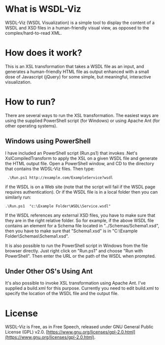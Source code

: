 # What is WSDL-Viz
WSDL-Viz (WSDL Visualization) is a simple tool to display the content of a WSDL and XSD files in a human-friendly visual view, as opposed to the complex/hard-to-read XML.

# How does it work?
This is an XSL transformation that takes a WSDL file as an input, and generates a human-friendly HTML file as output enhanced with a small dose of Javascript (jQuery) for some simple, but meaningful, interactive visualization.

# How to run?
There are several ways to run the XSL transformation. The easiest ways are using the supplied PowerShell script (for Windows) or using Apache Ant (for other operating systems).

## Windows using PowerShell
I have included an PowerShell script (Run.ps1) that invokes .Net's XslCompiledTransform to apply the XSL on a given WSDL file and generate the HTML output file. Open a PowerShell window, and CD to the directory that contains the WDSL-Viz files. Then type:

` .\Run.ps1 http://example.com/ExampleService?wsdl` 

if the WSDL is on a Web site (note that the script will fail if the WSDL page requires authentication).
Or if the WSDL file is in a local folder then you can similarly run:

` .\Run.ps1  "c:\Example Folder\WSDL\Service.wsdl"
`

If the WSDL references any external XSD files, you have to make sure that they are in the right relative folder. So for example, if the above WSDL file contains an <import> element for a Schema file located in "../Schemas/Schema1.xsd", then you have to make sure that "Schema1.xsd" is in "C:\Example Folder\Schemas\Schema1.xsd".

It is also possible to run the PowerShell script in Windows from the file browser directly. Just right click on "Run.ps1" and choose "Run with PowerShell". Then enter the URL or the path of the WSDL when prompted. 

## Under Other OS's Using Ant
It's also possible to invoke XSL transformation using Apache Ant. I've supplied a build.xml for this purpose. Currently you need to edit build.xml to specify the location of the WSDL file and the output file. 



# License
WSDL-Viz is Free, as in Free Speech, released under GNU General Public License (GPL) v2.0. 
[https://www.gnu.org/licenses/gpl-2.0.html](https://www.gnu.org/licenses/gpl-2.0.html).


